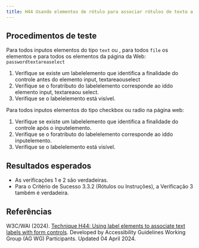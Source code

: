 ```yaml
---
title: H44 Usando elementos de rótulo para associar rótulos de texto a controles de formulário
---
```


## Procedimentos de teste

Para todos inputos elementos do tipo <code>text</code> ou , para todos <code>file</code> os elementos e para todos os elementos da página da Web: <code>passwordtextareaselect</code>
1. Verifique se existe um labelelemento que identifica a finalidade do controle antes do elemento input, textareaouselect
2. Verifique se o foratributo do labelelemento corresponde ao iddo elemento input, textareaou select.
3. Verifique se o labelelemento está visível.

Para todos inputos elementos do tipo checkbox ou radio na página web:
1. Verifique se existe um labelelemento que identifica a finalidade do controle após o inputelemento.
2. Verifique se o foratributo do labelelemento corresponde ao iddo inputelemento.
3. Verifique se o labelelemento está visível.

## Resultados esperados
- As verificações 1 e 2 são verdadeiras.
- Para o Critério de Sucesso 3.3.2 (Rótulos ou Instruções), a Verificação 3 também é verdadeira.

## Referências

W3C/WAI (2024). [Technique H44: Using label elements to associate text labels with form controls](https://www.w3.org/WAI/WCAG21/Techniques/html/H44). Developed by Accessibility Guidelines Working Group (AG WG) Participants. Updated 04 April 2024.